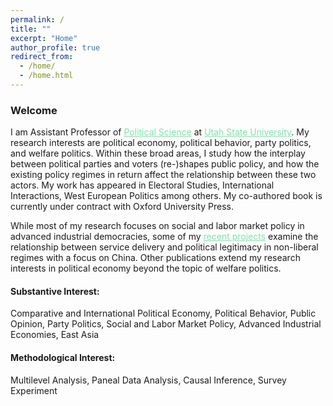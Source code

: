 ```yaml
---
permalink: /
title: ""
excerpt: "Home"
author_profile: true
redirect_from: 
  - /home/
  - /home.html
---
```


### Welcome

<dl>
I am Assistant Professor of <a href="https://politicalscience.usu.edu/" style="color: #82E0AA">Political Science</a> at <a href="https://www.usu.edu/" style="color: #82E0AA">Utah State University</a>. My research interests are political economy, political behavior, party politics, and welfare politics. Within these broad areas, I study how the interplay between political parties and voters (re-)shapes public policy, and how the existing policy regimes in return affect the relationship between these two actors. My work has appeared in Electoral Studies, International Interactions, West European Politics among others. My co-authored book is currently under contract with Oxford University Press.
</dl>

<dl>
While most of my research focuses on social and labor market policy in advanced industrial democracies, some of my <a href="https://yesolakweon.github.io/research/" style="color: #82E0AA">recent projects</a> examine the relationship between service delivery and political legitimacy in non-liberal regimes with a focus on China. Other publications extend my research interests in political economy beyond the topic of welfare politics. 

</dl>

#### Substantive Interest:
Comparative and International Political Economy, Political Behavior, Public Opinion, Party Politics, Social and Labor Market Policy, Advanced Industrial Economies, East Asia

#### Methodological Interest:
Multilevel Analysis, Paneal Data Analysis, Causal Inference, Survey Experiment
